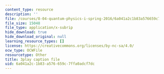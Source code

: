 ```yaml
---
content_type: resource
description: ''
file: /courses/8-04-quantum-physics-i-spring-2016/6a041a2c1b83a576659c7ffa0adcf7dc_1D4VPbhDy_A.srt
file_size: 15048
file_type: application/x-subrip
hide_download: true
hide_download_original: null
learning_resource_types: []
license: https://creativecommons.org/licenses/by-nc-sa/4.0/
ocw_type: OCWFile
resourcetype: Other
title: 3play caption file
uid: 6a041a2c-1b83-a576-659c-7ffa0adcf7dc
---
```

